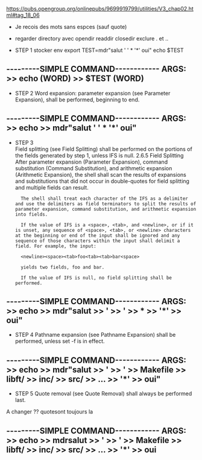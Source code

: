 https://pubs.opengroup.org/onlinepubs/9699919799/utilities/V3_chap02.html#tag_18_06


- Je recois des mots sans espces (sauf quote)


- regarder directory avec opendir readdir closedir
	exclure . et .. 

- STEP 1
	stocker env
export TEST=mdr"salut   '   '  * '*'     oui"
echo $TEST

---------SIMPLE COMMAND------------
ARGS:
	>> echo (WORD)
	>> $TEST (WORD)
-----------------------------------

- STEP 2
	Word expansion:
	parameter expansion (see Parameter Expansion), shall be performed, beginning to end.

---------SIMPLE COMMAND------------
ARGS:
	>> echo
	>> mdr"salut   '   '  * '*'     oui"
-----------------------------------

- STEP 3	
	Field splitting (see Field Splitting) shall be performed on the portions of the fields generated by step 1, unless IFS is null.
			2.6.5 Field Splitting
		After parameter expansion (Parameter Expansion), command substitution (Command Substitution), and arithmetic expansion (Arithmetic Expansion), the shell shall scan the results of expansions and substitutions that did not occur in double-quotes for field splitting and multiple fields can result.

		The shell shall treat each character of the IFS as a delimiter and use the delimiters as field terminators to split the results of parameter expansion, command substitution, and arithmetic expansion into fields.

		If the value of IFS is a <space>, <tab>, and <newline>, or if it is unset, any sequence of <space>, <tab>, or <newline> characters at the beginning or end of the input shall be ignored and any sequence of those characters within the input shall delimit a field. For example, the input:

		<newline><space><tab>foo<tab><tab>bar<space>

		yields two fields, foo and bar.

		If the value of IFS is null, no field splitting shall be performed.


---------SIMPLE COMMAND------------
ARGS:
	>> echo 
	>> mdr"salut
	>> '
	>> '
	>> *
	>> '*'
	>> oui"
-----------------------------------

- STEP 4
	Pathname expansion (see Pathname Expansion) shall be performed, unless set -f is in effect.

---------SIMPLE COMMAND------------
ARGS:
	>> echo
	>> mdr"salut
	>> '
	>> '
	>> Makefile
	>> libft/
	>> inc/
	>> src/
	>> ...
	>> '*'
	>> oui"
-----------------------------------

- STEP 5
	Quote removal (see Quote Removal) shall always be performed last.

A changer ?? quotesont toujours la

---------SIMPLE COMMAND------------
ARGS:
	>> echo
	>> mdrsalut
	>> '
	>> '
	>> Makefile
	>> libft/
	>> inc/
	>> src/
	>> ...
	>> '*'
	>> oui
-----------------------------------
